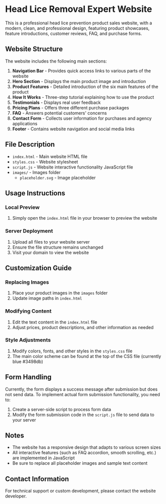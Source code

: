 # Head Lice Removal Expert Website

This is a professional head lice prevention product sales website, with a modern, clean, and professional design, featuring product showcases, feature introductions, customer reviews, FAQ, and purchase forms.

## Website Structure

The website includes the following main sections:

1. **Navigation Bar** - Provides quick access links to various parts of the website
2. **Hero Section** - Displays the main product image and introduction
3. **Product Features** - Detailed introduction of the six main features of the product
4. **How It Works** - Three-step tutorial explaining how to use the product
5. **Testimonials** - Displays real user feedback
6. **Pricing Plans** - Offers three different purchase packages
7. **FAQ** - Answers potential customers' concerns
8. **Contact Form** - Collects user information for purchases and agency applications
9. **Footer** - Contains website navigation and social media links

## File Description

- `index.html` - Main website HTML file
- `styles.css` - Website stylesheet
- `script.js` - Website interactive functionality JavaScript file
- `images/` - Images folder
  - `placeholder.svg` - Image placeholder

## Usage Instructions

### Local Preview

1. Simply open the `index.html` file in your browser to preview the website

### Server Deployment

1. Upload all files to your website server
2. Ensure the file structure remains unchanged
3. Visit your domain to view the website

## Customization Guide

### Replacing Images

1. Place your product images in the `images` folder
2. Update image paths in `index.html`

### Modifying Content

1. Edit the text content in the `index.html` file
2. Adjust prices, product descriptions, and other information as needed

### Style Adjustments

1. Modify colors, fonts, and other styles in the `styles.css` file
2. The main color scheme can be found at the top of the CSS file (currently blue #3498db)

## Form Handling

Currently, the form displays a success message after submission but does not send data. To implement actual form submission functionality, you need to:

1. Create a server-side script to process form data
2. Modify the form submission code in the `script.js` file to send data to your server

## Notes

- The website has a responsive design that adapts to various screen sizes
- All interactive features (such as FAQ accordion, smooth scrolling, etc.) are implemented in JavaScript
- Be sure to replace all placeholder images and sample text content

## Contact Information

For technical support or custom development, please contact the website developer.